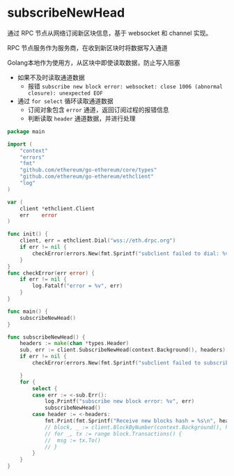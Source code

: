 # subscribeNewHead
通过 RPC 节点从网络订阅新区块信息，基于 websocket 和 channel 实现。

RPC 节点服务作为服务商，在收到新区块时将数据写入通道

Golang本地作为使用方，从区块中即使读取数据，防止写入阻塞
- 如果不及时读取通道数据
  - 报错 `subscribe new block error: websocket: close 1006 (abnormal closure): unexpected EOF`
- 通过 `for select` 循环读取通道数据
  - 订阅对象包含 `error` 通道，返回订阅过程的报错信息
  - 判断读取 `header` 通道数据，并进行处理

```go
package main

import (
	"context"
	"errors"
	"fmt"
	"github.com/ethereum/go-ethereum/core/types"
	"github.com/ethereum/go-ethereum/ethclient"
	"log"
)

var (
	client *ethclient.Client
	err    error
)

func init() {
	client, err = ethclient.Dial("wss://eth.drpc.org")
	if err != nil {
		checkError(errors.New(fmt.Sprintf("subclient failed to dial: %v", err)))
	}
}
func checkError(err error) {
	if err != nil {
		log.Fatalf("error = %v", err)
	}
}

func main() {
	subscribeNewHead()
}

func subscribeNewHead() {
	headers := make(chan *types.Header)
	sub, err := client.SubscribeNewHead(context.Background(), headers)
	if err != nil {
		checkError(errors.New(fmt.Sprintf("subclient failed to subscribe new block headers: %v", err)))

	}
	for {
		select {
		case err := <-sub.Err():
			log.Printf("subscribe new block error: %v", err)
			subscribeNewHead()
		case header := <-headers:
			fmt.Print(fmt.Sprintf("Receive new blocks hash = %s\n", header.Hash().Hex()))
			// block, _ := client.BlockByNumber(context.Background(), header.Number)
			// for _, tx := range block.Transactions() {
			// 	msg := tx.To()
			// }
		}
	}
}
```
